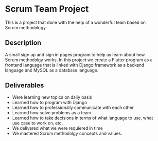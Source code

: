 # Scrum Team Project 
This is a project that done with the help of a wonderful team based on Scrum methodology

## Description 
A small sign up and sign in pages program to help us learn about how Scrum methodolgy works. In this project we create a Flutter program as a frontend language that is linked with Django framework as a backend language and MySQL as a database language.

## Deliverables
* Were learning new topics on daily basis
* Learned how to program with Django
* Learned how to professionally communicate with each other
* Learned how solve problems as a team
* Learned how to take decisions in terms of what language to use, what use case to work on, etc.
* We delivered what we were requiered in time
* We mastered Scrum methodolgy concepts and values. 
